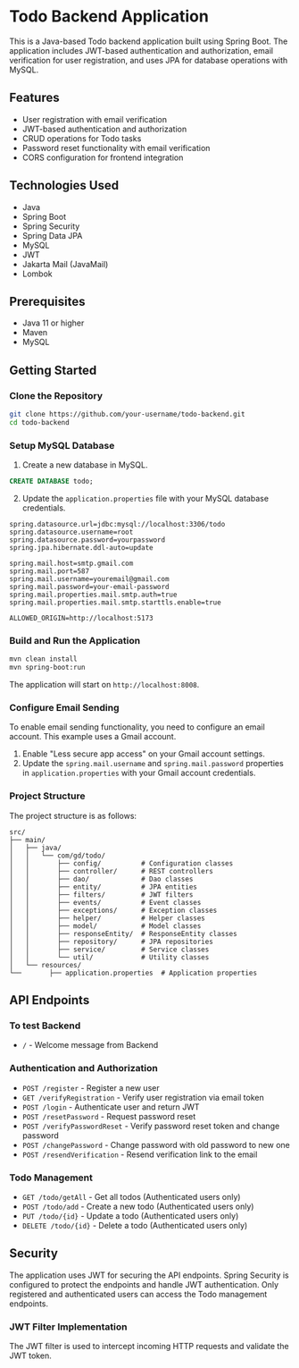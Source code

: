 # Todo Backend Application

This is a Java-based Todo backend application built using Spring Boot. The application includes JWT-based authentication and authorization, email verification for user registration, and uses JPA for database operations with MySQL.

## Features

- User registration with email verification
- JWT-based authentication and authorization
- CRUD operations for Todo tasks
- Password reset functionality with email verification
- CORS configuration for frontend integration

## Technologies Used

- Java
- Spring Boot
- Spring Security
- Spring Data JPA
- MySQL
- JWT
- Jakarta Mail (JavaMail)
- Lombok

## Prerequisites

- Java 11 or higher
- Maven
- MySQL

## Getting Started

### Clone the Repository

```sh
git clone https://github.com/your-username/todo-backend.git
cd todo-backend
```

### Setup MySQL Database

1. Create a new database in MySQL.

```sql
CREATE DATABASE todo;
```

2. Update the `application.properties` file with your MySQL database credentials.

```properties
spring.datasource.url=jdbc:mysql://localhost:3306/todo
spring.datasource.username=root
spring.datasource.password=yourpassword
spring.jpa.hibernate.ddl-auto=update

spring.mail.host=smtp.gmail.com
spring.mail.port=587
spring.mail.username=youremail@gmail.com
spring.mail.password=your-email-password
spring.mail.properties.mail.smtp.auth=true
spring.mail.properties.mail.smtp.starttls.enable=true

ALLOWED_ORIGIN=http://localhost:5173
```

### Build and Run the Application

```sh
mvn clean install
mvn spring-boot:run
```

The application will start on `http://localhost:8008`.

### Configure Email Sending

To enable email sending functionality, you need to configure an email account. This example uses a Gmail account.

1. Enable "Less secure app access" on your Gmail account settings.
2. Update the `spring.mail.username` and `spring.mail.password` properties in `application.properties` with your Gmail account credentials.

### Project Structure

The project structure is as follows:

```
src/
├── main/
│   ├── java/
│   │   └── com/gd/todo/
│   │       ├── config/          # Configuration classes
│   │       ├── controller/      # REST controllers
│   │       ├── dao/             # Dao classes
│   │       ├── entity/          # JPA entities
│   │       ├── filters/         # JWT filters
│   │       ├── events/          # Event classes
│   │       ├── exceptions/      # Exception classes
│   │       ├── helper/          # Helper classes
│   │       ├── model/           # Model classes
│   │       ├── responseEntity/  # ResponseEntity classes
│   │       ├── repository/      # JPA repositories
│   │       ├── service/         # Service classes
│   │       └── util/            # Utility classes
│   └── resources/
└──       ├── application.properties  # Application properties
```

## API Endpoints

### To test Backend

- `/` - Welcome message from Backend

### Authentication and Authorization

- `POST /register` - Register a new user
- `GET /verifyRegistration` - Verify user registration via email token
- `POST /login` - Authenticate user and return JWT
- `POST /resetPassword` - Request password reset
- `POST /verifyPasswordReset` - Verify password reset token and change password
- `POST /changePassword` - Change password with old password to new one
- `POST /resendVerification` - Resend verification link to the email

### Todo Management

- `GET /todo/getAll` - Get all todos (Authenticated users only)
- `POST /todo/add` - Create a new todo (Authenticated users only)
- `PUT /todo/{id}` - Update a todo (Authenticated users only)
- `DELETE /todo/{id}` - Delete a todo (Authenticated users only)

## Security

The application uses JWT for securing the API endpoints. Spring Security is configured to protect the endpoints and handle JWT authentication. Only registered and authenticated users can access the Todo management endpoints.

### JWT Filter Implementation

The JWT filter is used to intercept incoming HTTP requests and validate the JWT token.
